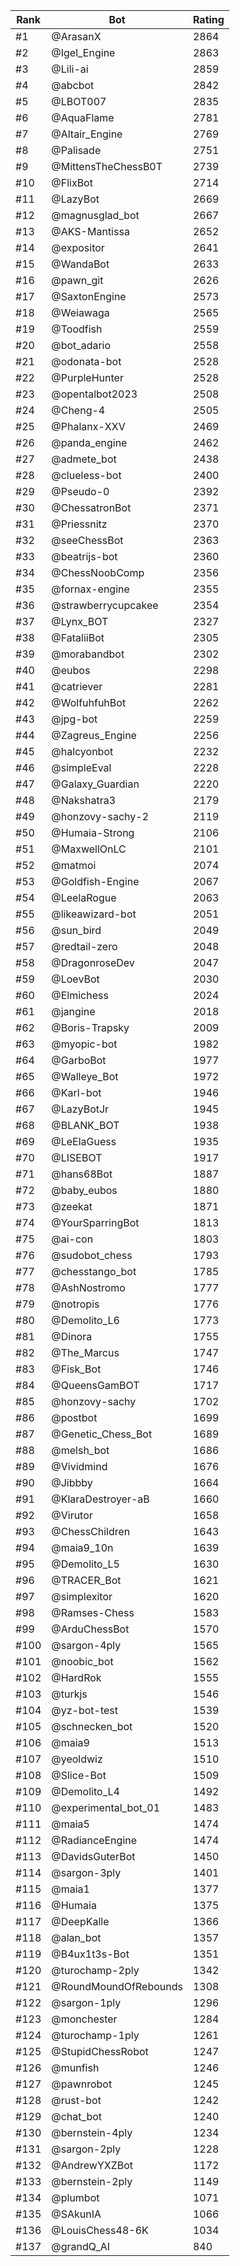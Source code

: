 Rank|Bot|Rating
---|---|---
#1|@ArasanX|2864
#2|@Igel_Engine|2863
#3|@Lili-ai|2859
#4|@abcbot|2842
#5|@LBOT007|2835
#6|@AquaFlame|2781
#7|@Altair_Engine|2769
#8|@Palisade|2751
#9|@MittensTheChessB0T|2739
#10|@FlixBot|2714
#11|@LazyBot|2669
#12|@magnusglad_bot|2667
#13|@AKS-Mantissa|2652
#14|@expositor|2641
#15|@WandaBot|2633
#16|@pawn_git|2626
#17|@SaxtonEngine|2573
#18|@Weiawaga|2565
#19|@Toodfish|2559
#20|@bot_adario|2558
#21|@odonata-bot|2528
#22|@PurpleHunter|2528
#23|@opentalbot2023|2508
#24|@Cheng-4|2505
#25|@Phalanx-XXV|2469
#26|@panda_engine|2462
#27|@admete_bot|2438
#28|@clueless-bot|2400
#29|@Pseudo-0|2392
#30|@ChessatronBot|2371
#31|@Priessnitz|2370
#32|@seeChessBot|2363
#33|@beatrijs-bot|2360
#34|@ChessNoobComp|2356
#35|@fornax-engine|2355
#36|@strawberrycupcakee|2354
#37|@Lynx_BOT|2327
#38|@FataliiBot|2305
#39|@morabandbot|2302
#40|@eubos|2298
#41|@catriever|2281
#42|@WolfuhfuhBot|2262
#43|@jpg-bot|2259
#44|@Zagreus_Engine|2256
#45|@halcyonbot|2232
#46|@simpleEval|2228
#47|@Galaxy_Guardian|2220
#48|@Nakshatra3|2179
#49|@honzovy-sachy-2|2119
#50|@Humaia-Strong|2106
#51|@MaxwellOnLC|2101
#52|@matmoi|2074
#53|@Goldfish-Engine|2067
#54|@LeelaRogue|2063
#55|@likeawizard-bot|2051
#56|@sun_bird|2049
#57|@redtail-zero|2048
#58|@DragonroseDev|2047
#59|@LoevBot|2030
#60|@Elmichess|2024
#61|@jangine|2018
#62|@Boris-Trapsky|2009
#63|@myopic-bot|1982
#64|@GarboBot|1977
#65|@Walleye_Bot|1972
#66|@Karl-bot|1946
#67|@LazyBotJr|1945
#68|@BLANK_BOT|1938
#69|@LeElaGuess|1935
#70|@LISEBOT|1917
#71|@hans68Bot|1887
#72|@baby_eubos|1880
#73|@zeekat|1871
#74|@YourSparringBot|1813
#75|@ai-con|1803
#76|@sudobot_chess|1793
#77|@chesstango_bot|1785
#78|@AshNostromo|1777
#79|@notropis|1776
#80|@Demolito_L6|1773
#81|@Dinora|1755
#82|@The_Marcus|1747
#83|@Fisk_Bot|1746
#84|@QueensGamBOT|1717
#85|@honzovy-sachy|1702
#86|@postbot|1699
#87|@Genetic_Chess_Bot|1689
#88|@melsh_bot|1686
#89|@Vividmind|1676
#90|@Jibbby|1664
#91|@KlaraDestroyer-aB|1660
#92|@Virutor|1658
#93|@ChessChildren|1643
#94|@maia9_10n|1639
#95|@Demolito_L5|1630
#96|@TRACER_Bot|1621
#97|@simplexitor|1620
#98|@Ramses-Chess|1583
#99|@ArduChessBot|1570
#100|@sargon-4ply|1565
#101|@noobic_bot|1562
#102|@HardRok|1555
#103|@turkjs|1546
#104|@yz-bot-test|1539
#105|@schnecken_bot|1520
#106|@maia9|1513
#107|@yeoldwiz|1510
#108|@Slice-Bot|1509
#109|@Demolito_L4|1492
#110|@experimental_bot_01|1483
#111|@maia5|1474
#112|@RadianceEngine|1474
#113|@DavidsGuterBot|1450
#114|@sargon-3ply|1401
#115|@maia1|1377
#116|@Humaia|1375
#117|@DeepKalle|1366
#118|@alan_bot|1357
#119|@B4ux1t3s-Bot|1351
#120|@turochamp-2ply|1342
#121|@RoundMoundOfRebounds|1308
#122|@sargon-1ply|1296
#123|@monchester|1284
#124|@turochamp-1ply|1261
#125|@StupidChessRobot|1247
#126|@munfish|1246
#127|@pawnrobot|1245
#128|@rust-bot|1242
#129|@chat_bot|1240
#130|@bernstein-4ply|1234
#131|@sargon-2ply|1228
#132|@AndrewYXZBot|1172
#133|@bernstein-2ply|1149
#134|@plumbot|1071
#135|@SAkunIA|1066
#136|@LouisChess48-6K|1034
#137|@grandQ_AI|840
